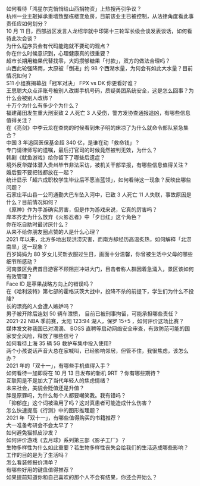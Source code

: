 如何看待「鸿星尔克悄悄给山西捐物资」上热搜再引争议？  
杭州一业主敲掉承重墙致整栋楼变危房，目前该业主已被控制，从法律角度看此事责任应如何划分？  
10 月 11 日，西部战区发言人龙绍华就中印第十三轮军长级会谈发表谈话，如何看待此次会谈？  
为什么程序员会有代码能跑就不要动的观点？  
你在什么时候意识到，心理健康真的很重要？  
超市长期用糖果代替找零，大妈攒够糖果「付款」，双方的做法合理吗？  
山西此轮强降雨，太原被「倒进」约 98 个西湖水量，为何会有如此大水量？目前情况如何？  
S11 小组赛揭幕战「冠军对决」 FPX vs DK 你更看好谁？  
王思聪大众点评账号被别人改绑手机号码，质疑美团系统安全，这是怎么回事？为什么会被别人改绑？  
十万个为什么有多少个为什么？  
福建莆田发生重大刑案致 2 人死亡 3 人受伤，警方发协查通报追凶，有哪些信息值得关注？  
在《亮剑》中李云龙在查岗的时候看到朱子明的床凉了为什么就命令部队紧急集合？  
中国 3 年追回医保基金超 340 亿，是谁在动「救命钱」？  
专门请律师写的遗嘱，最后打官司的时候竟然被判无效，为什么？  
韩剧《鱿鱼游戏》给你留下了哪些后遗症？  
境外反华媒体潜入贵州毕节非法采访，被机关干部举报，有哪些信息值得关注？  
婚后要不要把钱都放在一起？  
统计显示「超六成职校学生毕业后不愿当蓝领」，如何看待这一现象？反映出哪些问题？  
石家庄平山县一公司通勤大巴车坠入河中，已致 3 人死亡 11 人失联，事故原因是什么？目前情况如何？  
《原神》作为手游确实厉害，但是作为游戏来说，它真的厉害吗？  
岸本齐史为什么放弃《火影忍者》中「夕日红」这个角色？  
你在吃自助时最讨厌什么？  
从来不给你朋友圈点赞的人是什么心理？  
2021 年以来，北方多地出现洪涝灾害，而南方却经历高温炙热，如何解释「北涝南旱」这一现象？  
百岁妈妈为 80 岁女儿买新衣服过生日，画面十分温馨，你曾被生活中父母的哪些细节所感动？  
河南景区免费首日游客不顾阻拦冲进大门，目击者称人群因着急涌入，景区该如何有效管理？  
Face ID 是苹果战略方向上的错误吗？  
在《哈利波特》第七部的霍格沃茨大战中，投降不杀的前提下，学生们为什么不投降?  
长的漂亮的人会遭人嫉妒吗？  
男子被开除后连划 50 辆车泄愤， 目前已被刑事拘留，可能承担哪些责任？  
2021-22 NBA 季前赛，太阳 123:94 湖人，保罗 15+5 ，如何评价这场比赛？  
媒体发文称我国已对滴滴、 BOSS 直聘等启动网络安全审查，有效防范可能的国家安全风险，释放了哪些信号？  
如何看待上海 35 辆 5G 救护车集中投入使用?  
两个小孩说话声音大总在家喊叫，已经影响邻居，但管不住，我很焦虑，该怎么办？  
2021 年的「双十一」，有哪些手机值得入手？  
如何看待一加即将在 10 月 13 日发布的新机 9RT ？你有哪些期待？  
互联网是不是加大了当代年轻人的焦虑情绪？  
未来社会，美貌会贬值还是升值？  
胖是原罪吗，为什么每个人都要嘲笑我。我有错吗？  
「抑郁症」这个词被滥用了吗？这对真患者可能造成什么伤害？  
怎么快速提高《行测》中的图形推理题？  
2021 年「双十一」，有哪些值得购买的书籍推荐？  
大一准备考研会不会太早了？  
如何避免猫抓皮沙发？  
如何评价游戏《去月球》系列第三部《影子工厂》？  
生物多样性为什么如此重要？若生物多样性丧失会给我们的生活造成哪些影响？  
工作的目的是为了生活吗？  
怎么看装修报价清单？  
有哪些好用的键盘值得推荐？  
如果提前知道你和自己喜欢的那个人不会有结果，你还会开始么？  
